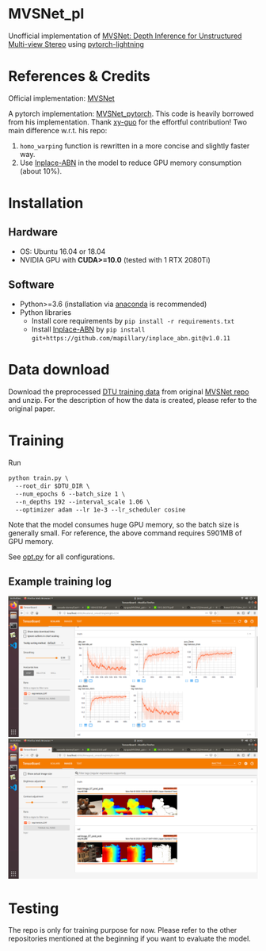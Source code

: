 # MVSNet_pl
Unofficial implementation of [MVSNet: Depth Inference for Unstructured Multi-view Stereo](https://arxiv.org/pdf/1804.02505.pdf) using [pytorch-lightning](https://github.com/PyTorchLightning/pytorch-lightning)

# References & Credits
Official implementation: [MVSNet](https://github.com/YoYo000/MVSNet)

A pytorch implementation: [MVSNet_pytorch](https://github.com/xy-guo/MVSNet_pytorch).
This code is heavily borrowed from his implementation. Thank [xy-guo](https://github.com/xy-guo) for the effortful contribution!
Two main difference w.r.t. his repo:
1. `homo_warping` function is rewritten in a more concise and slightly faster way.
2. Use [Inplace-ABN](https://github.com/mapillary/inplace_abn) in the model to reduce GPU memory consumption (about 10%).

# Installation

## Hardware

* OS: Ubuntu 16.04 or 18.04
* NVIDIA GPU with **CUDA>=10.0** (tested with 1 RTX 2080Ti)

## Software

* Python>=3.6 (installation via [anaconda](https://www.anaconda.com/distribution/) is recommended)
* Python libraries
    * Install core requirements by `pip install -r requirements.txt`
    * Install [Inplace-ABN](https://github.com/mapillary/inplace_abn) by `pip install git+https://github.com/mapillary/inplace_abn.git@v1.0.11`

# Data download

Download the preprocessed [DTU training data](https://drive.google.com/file/d/1eDjh-_bxKKnEuz5h-HXS7EDJn59clx6V/view) from original [MVSNet repo](https://github.com/YoYo000/MVSNet) and unzip. For the description of how the data is created, please refer to the original paper.

# Training
Run
```
python train.py \
  --root_dir $DTU_DIR \
  --num_epochs 6 --batch_size 1 \
  --n_depths 192 --interval_scale 1.06 \
  --optimizer adam --lr 1e-3 --lr_scheduler cosine
```
Note that the model consumes huge GPU memory, so the batch size is generally small. For reference, the above command requires 5901MB of GPU memory.

See [opt.py](opt.py) for all configurations.

## Example training log

![log1](assets/log1.png)
![log2](assets/log2.png)

# Testing
The repo is only for training purpose for now. Please refer to the other repositories mentioned at the beginning if you want to evaluate the model.
